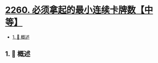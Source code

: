# [2260. 必须拿起的最小连续卡牌数【中等】](https://github.com/tnotesjs/TNotes.leetcode/tree/main/notes/2260.%20%E5%BF%85%E9%A1%BB%E6%8B%BF%E8%B5%B7%E7%9A%84%E6%9C%80%E5%B0%8F%E8%BF%9E%E7%BB%AD%E5%8D%A1%E7%89%8C%E6%95%B0%E3%80%90%E4%B8%AD%E7%AD%89%E3%80%91)

<!-- region:toc -->

- [1. 📝 概述](#1--概述)

<!-- endregion:toc -->

## 1. 📝 概述
